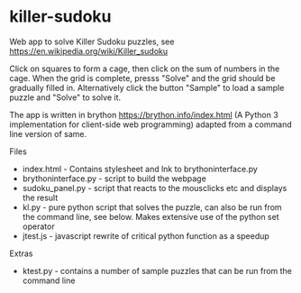 # killer-sudoku

Web app to solve Killer Sudoku puzzles, see https://en.wikipedia.org/wiki/Killer_sudoku

Click on squares to form a cage, then click on the sum of numbers in the cage. When the grid is complete, presss "Solve" and the grid should be gradually filled in. Alternatively click the button "Sample" to load a sample puzzle and "Solve" to solve it.

The app is written in brython https://brython.info/index.html (A Python 3 implementation for client-side web programming) adapted from a command line version of same.

Files
  - index.html - Contains stylesheet and lnk to brythoninterface.py
  - brythoninterface.py - script to build the webpage
  - sudoku_panel.py - script that reacts to the mousclicks etc and displays the result
  - kl.py - pure python script that solves the puzzle, can also be run from the command line, see below. Makes extensive use of the python set operator
  - jtest.js - javascript rewrite of critical python function as a speedup
  
Extras
  - ktest.py - contains a number of sample puzzles that can be run from the command line
  
  
  


